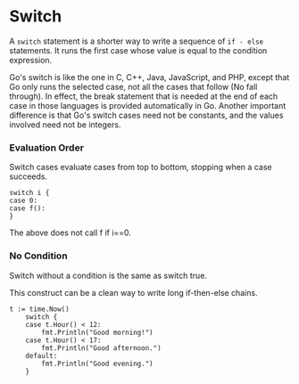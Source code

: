 # Switch

A `switch` statement is a shorter way to write a sequence of `if - else` statements. It runs the first case whose value is equal to the condition expression.

Go's switch is like the one in C, C++, Java, JavaScript, and PHP, except that Go only runs the selected case, not all the cases that follow (No fall through). In effect, the break statement that is needed at the end of each case in those languages is provided automatically in Go. Another important difference is that Go's switch cases need not be constants, and the values involved need not be integers.

### Evaluation Order
Switch cases evaluate cases from top to bottom, stopping when a case succeeds.

```
switch i {
case 0:
case f():
}
```

The above does not call f if i==0.

### No Condition
Switch without a condition is the same as switch true.

This construct can be a clean way to write long if-then-else chains.

```aiignore
t := time.Now()
	switch {
	case t.Hour() < 12:
		fmt.Println("Good morning!")
	case t.Hour() < 17:
		fmt.Println("Good afternoon.")
	default:
		fmt.Println("Good evening.")
	}
```